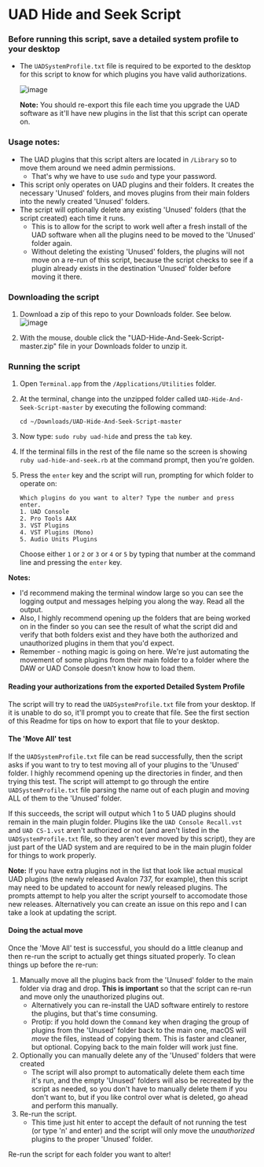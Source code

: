 # UAD Hide and Seek Script

### Before running this script, save a detailed system profile to your desktop

* The `UADSystemProfile.txt` file is required to be exported to the desktop for this script to know for which plugins you have valid authorizations.

    ![image](https://user-images.githubusercontent.com/4521/69005051-c391d680-08e1-11ea-8cf7-d85fa5af8fac.png)
    
    **Note:** You should re-export this file each time you upgrade the UAD software as it'll have new plugins in the list that this script can operate on.


### Usage notes:

* The UAD plugins that this script alters are located in `/Library` so to move them around we need admin permissions.
  * That's why we have to use `sudo` and type your password.
* This script only operates on UAD plugins and their folders. It creates the necessary 'Unused' folders, and moves plugins from their main folders into the newly created 'Unused' folders.
* The script will optionally delete any existing 'Unused' folders (that the script created) each time it runs. 
  * This is to allow for the script to work well after a fresh install of the UAD software when all the plugins need to be moved to the 'Unused' folder again. 
  * Without deleting the existing 'Unused' folders, the plugins will not move on a re-run of this script, because the script checks to see if a plugin already exists in the destination 'Unused' folder before moving it there.

### Downloading the script

1. Download a zip of this repo to your Downloads folder. See below.
    ![image](https://user-images.githubusercontent.com/4521/69011535-06c76600-0931-11ea-8d8b-1df3e5faa342.png)

1. With the mouse, double click the "UAD-Hide-And-Seek-Script-master.zip" file in your Downloads folder to unzip it.

### Running the script

1. Open `Terminal.app` from the `/Applications/Utilities` folder.
1. At the terminal, change into the unzipped folder called `UAD-Hide-And-Seek-Script-master` by executing the following command:

       cd ~/Downloads/UAD-Hide-And-Seek-Script-master
1. Now type: `sudo ruby uad-hide` and press the `tab` key.
1. If the terminal fills in the rest of the file name so the screen is showing `ruby uad-hide-and-seek.rb` at the command prompt, then you're golden.
1. Press the `enter` key and the script will run, prompting for which folder to operate on:

       Which plugins do you want to alter? Type the number and press enter.
       1. UAD Console
       2. Pro Tools AAX
       3. VST Plugins
       4. VST Plugins (Mono)
       5. Audio Units Plugins

    Choose either `1` or `2` or `3` or `4` or `5` by typing that number at the command line and pressing the `enter` key.

**Notes:**
  * I'd recommend making the terminal window large so you can see the logging output and messages helping you along the way. Read all the output.
  * Also, I highly recommend opening up the folders that are being worked on in the finder so you can see the result of what the script did and verify that both folders exist and they have both the authorized and unauthorized plugins in them that you'd expect.
  * Remember - nothing magic is going on here. We're just automating the movement of some plugins from their main folder to a folder where the DAW or UAD Console doesn't know how to load them.


#### Reading your authorizations from the exported Detailed System Profile
The script will try to read the `UADSystemProfile.txt` file from your desktop. If it is unable to do so, it'll prompt you to create that file. See the first section of this Readme for tips on how to export that file to your desktop.

#### The 'Move All' test
If the `UADSystemProfile.txt` file can be read successfully, then the script asks if you want to try to test moving all of your plugins to the 'Unused' folder. I highly recommend opening up the directories in finder, and then trying this test. The script will attempt to go through the entire `UADSystemProfile.txt` file parsing the name out of each plugin and moving ALL of them to the 'Unused' folder. 

If this succeeds, the script will output which 1 to 5 UAD plugins should remain in the main plugin folder. Plugins like the `UAD Console Recall.vst` and `UAD CS-1.vst` aren't authorized or not (and aren't listed in the `UADSystemProfile.txt` file, so they aren't ever moved by this script), they are just part of the UAD system and are required to be in the main plugin folder for things to work properly. 

**Note:** If you have extra plugins not in the list that look like actual musical UAD plugins (the newly released Avalon 737, for example), then this script may need to be updated to account for newly released plugins. The prompts attempt to help you alter the script yourself to accomodate those new releases. Alternatively you can create an issue on this repo and I can take a look at updating the script.

#### Doing the actual move
Once the 'Move All' test is successful, you should do a little cleanup and then re-run the script to actually get things situated properly. To clean things up before the re-run:

1. Manually move all the plugins back from the 'Unused' folder to the main folder via drag and drop. **This is important** so that the script can re-run and move only the unauthorized plugins out.
    * Alternatively you can re-install the UAD software entirely to restore the plugins, but that's time consuming.
    * Protip: if you hold down the `Command` key when draging the group of plugins from the 'Unused' folder back to the main one, macOS will _move_ the files, instead of copying them. This is faster and cleaner, but optional. Copying back to the main folder will work just fine.
1. Optionally you can manually delete any of the 'Unused' folders that were created
    * The script will also prompt to automatically delete them each time it's run, and the empty 'Unused' folders will also be recreated by the script as needed, so you don't have to manually delete them if you don't want to, but if you like control over what is deleted, go ahead and perform this manually.
1. Re-run the script. 
    * This time just hit enter to accept the default of not running the test (or type 'n' and enter) and the script will only move the _unauthorized_ plugins to the proper 'Unused' folder.

Re-run the script for each folder you want to alter!
